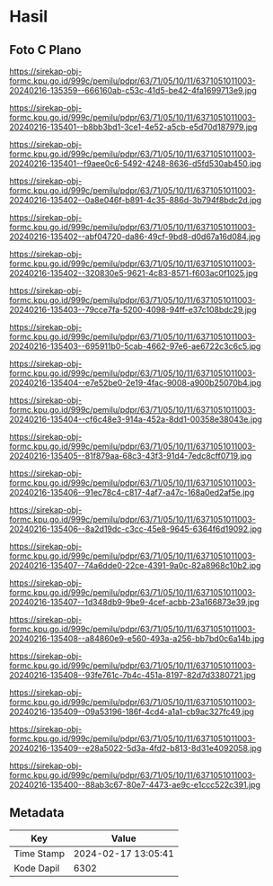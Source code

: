 # Hasil

## Foto C Plano

https://sirekap-obj-formc.kpu.go.id/999c/pemilu/pdpr/63/71/05/10/11/6371051011003-20240216-135359--666160ab-c53c-41d5-be42-4fa1699713e9.jpg

https://sirekap-obj-formc.kpu.go.id/999c/pemilu/pdpr/63/71/05/10/11/6371051011003-20240216-135401--b8bb3bd1-3ce1-4e52-a5cb-e5d70d187979.jpg

https://sirekap-obj-formc.kpu.go.id/999c/pemilu/pdpr/63/71/05/10/11/6371051011003-20240216-135401--f9aee0c6-5492-4248-8636-d5fd530ab450.jpg

https://sirekap-obj-formc.kpu.go.id/999c/pemilu/pdpr/63/71/05/10/11/6371051011003-20240216-135402--0a8e046f-b891-4c35-886d-3b794f8bdc2d.jpg

https://sirekap-obj-formc.kpu.go.id/999c/pemilu/pdpr/63/71/05/10/11/6371051011003-20240216-135402--abf04720-da86-49cf-9bd8-d0d67a16d084.jpg

https://sirekap-obj-formc.kpu.go.id/999c/pemilu/pdpr/63/71/05/10/11/6371051011003-20240216-135402--320830e5-9621-4c83-8571-f603ac0f1025.jpg

https://sirekap-obj-formc.kpu.go.id/999c/pemilu/pdpr/63/71/05/10/11/6371051011003-20240216-135403--79cce7fa-5200-4098-94ff-e37c108bdc29.jpg

https://sirekap-obj-formc.kpu.go.id/999c/pemilu/pdpr/63/71/05/10/11/6371051011003-20240216-135403--695911b0-5cab-4662-97e6-ae6722c3c6c5.jpg

https://sirekap-obj-formc.kpu.go.id/999c/pemilu/pdpr/63/71/05/10/11/6371051011003-20240216-135404--e7e52be0-2e19-4fac-9008-a900b25070b4.jpg

https://sirekap-obj-formc.kpu.go.id/999c/pemilu/pdpr/63/71/05/10/11/6371051011003-20240216-135404--cf6c48e3-914a-452a-8dd1-00358e38043e.jpg

https://sirekap-obj-formc.kpu.go.id/999c/pemilu/pdpr/63/71/05/10/11/6371051011003-20240216-135405--81f879aa-68c3-43f3-91d4-7edc8cff0719.jpg

https://sirekap-obj-formc.kpu.go.id/999c/pemilu/pdpr/63/71/05/10/11/6371051011003-20240216-135406--91ec78c4-c817-4af7-a47c-168a0ed2af5e.jpg

https://sirekap-obj-formc.kpu.go.id/999c/pemilu/pdpr/63/71/05/10/11/6371051011003-20240216-135406--8a2d19dc-c3cc-45e8-9645-6364f6d19092.jpg

https://sirekap-obj-formc.kpu.go.id/999c/pemilu/pdpr/63/71/05/10/11/6371051011003-20240216-135407--74a6dde0-22ce-4391-9a0c-82a8968c10b2.jpg

https://sirekap-obj-formc.kpu.go.id/999c/pemilu/pdpr/63/71/05/10/11/6371051011003-20240216-135407--1d348db9-9be9-4cef-acbb-23a166873e39.jpg

https://sirekap-obj-formc.kpu.go.id/999c/pemilu/pdpr/63/71/05/10/11/6371051011003-20240216-135408--a84860e9-e560-493a-a256-bb7bd0c6a14b.jpg

https://sirekap-obj-formc.kpu.go.id/999c/pemilu/pdpr/63/71/05/10/11/6371051011003-20240216-135408--93fe761c-7b4c-451a-8197-82d7d3380721.jpg

https://sirekap-obj-formc.kpu.go.id/999c/pemilu/pdpr/63/71/05/10/11/6371051011003-20240216-135409--09a53196-186f-4cd4-a1a1-cb9ac327fc49.jpg

https://sirekap-obj-formc.kpu.go.id/999c/pemilu/pdpr/63/71/05/10/11/6371051011003-20240216-135409--e28a5022-5d3a-4fd2-b813-8d31e4092058.jpg

https://sirekap-obj-formc.kpu.go.id/999c/pemilu/pdpr/63/71/05/10/11/6371051011003-20240216-135400--88ab3c67-80e7-4473-ae9c-e1ccc522c391.jpg


## Metadata

| Key        | Value               |
| ---------- | ------------------- |
| Time Stamp | 2024-02-17 13:05:41 |
| Kode Dapil | 6302                |



